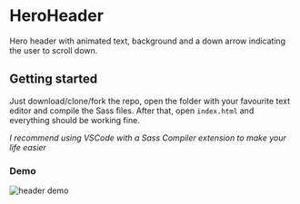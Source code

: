 # HeroHeader
Hero header with animated text, background and a down arrow indicating the user to scroll down.

## Getting started

Just download/clone/fork the repo, open the folder with your favourite text editor and compile the Sass files. After that, open `index.html` and everything should be working fine.

*I recommend using VSCode with a Sass Compiler extension to make your life easier*

### Demo
![header demo](https://github.com/EduardoZFerreira/HeroHeader/assets/44219301/2fbf8d75-063f-4ecd-a8af-9022e29d01de)
